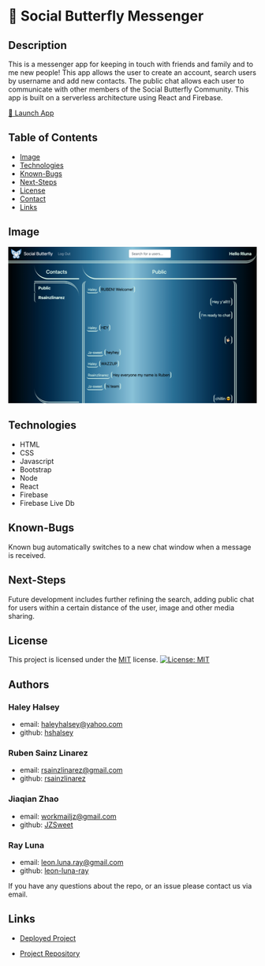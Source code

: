 
# 🦋 Social Butterfly Messenger

  ## Description

  This is a messenger app for keeping in touch with friends and family and to me new people! This app allows the user to create an account, search users by username and add new contacts. The public chat allows each user to communicate with other members of the Social Butterfly Community. This app is built on a serverless architecture using React and Firebase.

  [🚀 Launch App](https://messenger-app-rsl.herokuapp.com/Login) 

  ## Table of Contents

  * [Image](#image)
  * [Technologies](#technologies)
  * [Known-Bugs](#known-bugs)
  * [Next-Steps](#next-steps)
  * [License](#license)
  * [Contact](#contact)
  * [Links](#links)

  ## Image

  ![Screenshot](./client/src/images/screenshot.png)

  ## Technologies
  
  * HTML
  * CSS
  * Javascript
  * Bootstrap
  * Node
  * React
  * Firebase
  * Firebase Live Db

  ## Known-Bugs

  Known bug automatically switches to a new chat window when a message is received.

  ## Next-Steps

  Future development includes further refining the search, adding public chat for users within a certain distance of the user, image and other media sharing.

  ## License

  This project is licensed under the [MIT](https://opensource.org/licenses/MIT) license.
  [![License: MIT](https://img.shields.io/badge/License-MIT-yellow.svg)](https://opensource.org/licenses/MIT)

 ## Authors
  
  ### Haley Halsey
  - email: haleyhalsey@yahoo.com
  - github: [hshalsey](https://github.com/hshalsey)

  ### Ruben Sainz Linarez
  - email: rsainzlinarez@gmail.com
  - github: [rsainzlinarez](https://github.com/rsainzlinarez)
  
  ### Jiaqian Zhao 
  - email: workmailjz@gmail.com
  - github: [JZSweet](https://github.com/JZSweet)

  ### Ray Luna
  - email: leon.luna.ray@gmail.com
  - github: [leon-luna-ray](https://github.com/leon-luna-ray)
  
  If you have any questions about the repo, or an issue please contact us via email.


  ## Links

  - [Deployed Project](https://messenger-app-rsl.herokuapp.com/Login) 

  - [Project Repository](https://github.com/messenger-app-team/messenger-app)
